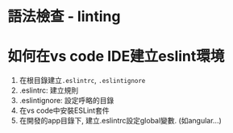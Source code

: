 語法檢查 - linting
===


# 如何在vs code IDE建立eslint環境
1. 在根目錄建立`.eslintrc`, `.eslintignore`
2. .eslintrc: 建立規則
3. .eslintignore: 設定呼略的目錄
4. 在vs code中安裝ESLint套件
5. 在開發的app目錄下, 建立.eslintrc設定global變數. (如angular...)

